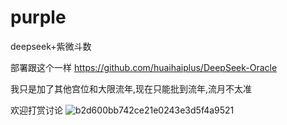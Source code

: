 # purple
deepseek+紫微斗数


部署跟这个一样
https://github.com/huaihaiplus/DeepSeek-Oracle

我只是加了其他宫位和大限流年,现在只能批到流年,流月不太准


欢迎打赏讨论
![b2d600bb742ce21e0243e3d5f4a9521](https://github.com/user-attachments/assets/f1be3bf3-a995-4064-a9cd-803bd7764853)
